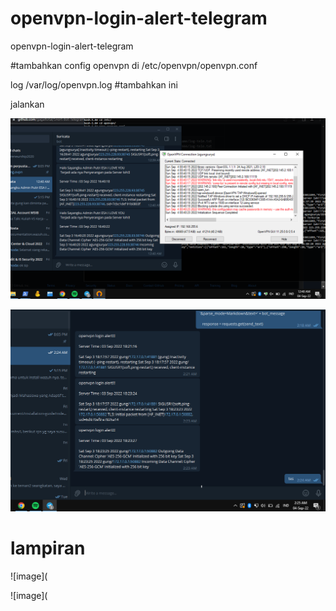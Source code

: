 # openvpn-login-alert-telegram
openvpn-login-alert-telegram


#tambahkan config openvpn di /etc/openvpn/openvpn.conf

log /var/log/openvpn.log #tambahkan ini

jalankan


![image](https://github.com/agungsoboru/openvpn-alert-telegram/blob/main/Screenshot%20(71).png)

![image](https://github.com/agungsoboru/openvpn-alert-telegram/blob/main/Capture.PNG)

# lampiran

![image](

![image](
